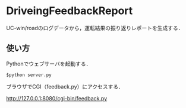 # DriveingFeedbackReport

UC-win/roadのログデータから，運転結果の振り返りレポートを生成する．

## 使い方

Pythonでウェブサーバを起動する．

```
$python server.py
```

ブラウザでCGI（feedback.py）にアクセスする．

http://127.0.0.1:8080/cgi-bin/feedback.py
